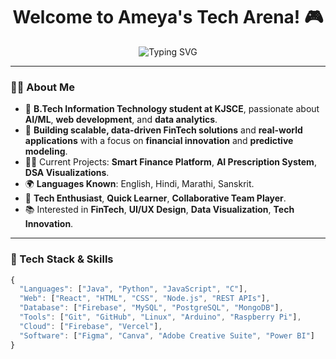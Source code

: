 <!-- Hi there 👋 -->

<h1 align="center">Welcome to Ameya's Tech Arena! 🎮</h1>

<p align="center">
  <img src="https://readme-typing-svg.demolab.com?font=Fira+Code&pause=1000&color=00F795&center=true&width=440&lines=Code+Create+Innovate.;FinTech+Tech+Enthusiast.;AI+and+Data+Driven+Developer" alt="Typing SVG" />
</p>

---

### 👨‍💻 About Me

- 💼 **B.Tech Information Technology student at KJSCE**, passionate about **AI/ML**, **web development**, and **data analytics**.
- 🚀 **Building scalable, data-driven FinTech solutions** and **real-world applications** with a focus on **financial innovation** and **predictive modeling**.
- 🧑‍💻 Current Projects: **Smart Finance Platform**, **AI Prescription System**, **DSA Visualizations**.
- 🌍 **Languages Known**: English, Hindi, Marathi, Sanskrit.
- 💬 **Tech Enthusiast**, **Quick Learner**, **Collaborative Team Player**.
- 📚 Interested in **FinTech**, **UI/UX Design**, **Data Visualization**, **Tech Innovation**.

---

### 🔧 Tech Stack & Skills

```javascript
{
  "Languages": ["Java", "Python", "JavaScript", "C"],
  "Web": ["React", "HTML", "CSS", "Node.js", "REST APIs"],
  "Database": ["Firebase", "MySQL", "PostgreSQL", "MongoDB"],
  "Tools": ["Git", "GitHub", "Linux", "Arduino", "Raspberry Pi"],
  "Cloud": ["Firebase", "Vercel"],
  "Software": ["Figma", "Canva", "Adobe Creative Suite", "Power BI"]
}
